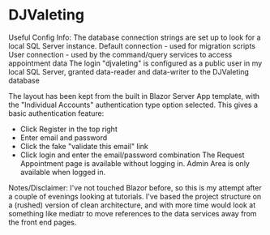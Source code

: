 # DJValeting

Useful Config Info:
The database connection strings are set up to look for a local SQL Server instance.
Default connection - used for migration scripts
User connection - used by the command/query services to access appointment data
  The login "djvaleting" is configured as a public user in my local SQL Server, granted data-reader and data-writer to the DJValeting database

The layout has been kept from the built in Blazor Server App template, with the "Individual Accounts" authentication type option selected.
This gives a basic authentication feature:
  * Click Register in the top right
  * Enter email and password
  * Click the fake "validate this email" link
  * Click login and enter the email/password combination
The Request Appointment page is available without logging in.
Admin Area is only available when logged in.

Notes/Disclaimer:
I've not touched Blazor before, so this is my attempt after a couple of evenings looking at tutorials. I've based the project structure on a (rushed) version of clean architecture, and with more time would look at something like mediatr to move references to the data services away from the front end pages.

